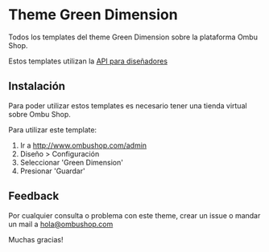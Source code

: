 # Theme Green Dimension

Todos los templates del theme Green Dimension sobre la plataforma Ombu Shop.

Estos templates utilizan la [API para diseñadores](http://www.ombushop.com/liquid-api/index.html)

## Instalación

Para poder utilizar estos templates es necesario tener una tienda virtual sobre Ombu Shop.

Para utilizar este template:

  1. Ir a http://www.ombushop.com/admin
  2. Diseño > Configuración
  3. Seleccionar 'Green Dimension'
  4. Presionar 'Guardar'

## Feedback

Por cualquier consulta o problema con este theme, crear un issue o
mandar un mail a hola@ombushop.com

Muchas gracias!
